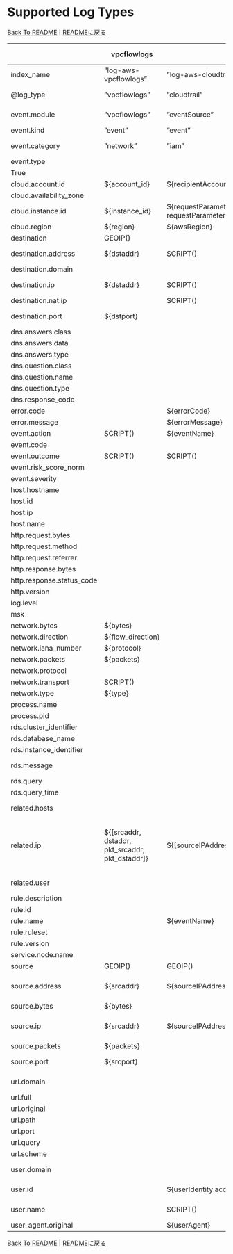 # Supported Log Types

[Back To README](../README.md) | [READMEに戻る](../README_ja.md)

|                         |                  vpcflowlogs                  |                                                                           cloudtrail                                                                            |          networkfirewall           |                                                                                                                                                                                                 guardduty                                                                                                                                                                                                  |                                                                                                                                                                                                                                                                                      securityhub                                                                                                                                                                                                                                                                                      |             nlb              |                alb                 |           clb            |      s3accesslog      | cloudfront-realtime | cloudfront-standard |           waf           |   route53resolver   |       rds-postgresql       |       rds-mysql-audit        | rds-mysql-general |              rds-mysql-error              | rds-mysql-slowquery |      msk       |    workspaces-event    |     workspaces-inventory     |                                            directory-service                                            |                                                 fsx-win                                                 |                                              windows-event                                              |   linux-secure   | linux-os-syslog |
|-------------------------|-----------------------------------------------|-----------------------------------------------------------------------------------------------------------------------------------------------------------------|------------------------------------|------------------------------------------------------------------------------------------------------------------------------------------------------------------------------------------------------------------------------------------------------------------------------------------------------------------------------------------------------------------------------------------------------------|---------------------------------------------------------------------------------------------------------------------------------------------------------------------------------------------------------------------------------------------------------------------------------------------------------------------------------------------------------------------------------------------------------------------------------------------------------------------------------------------------------------------------------------------------------------------------------------|------------------------------|------------------------------------|--------------------------|-----------------------|---------------------|---------------------|-------------------------|---------------------|----------------------------|------------------------------|-------------------|-------------------------------------------|---------------------|----------------|------------------------|------------------------------|---------------------------------------------------------------------------------------------------------|---------------------------------------------------------------------------------------------------------|---------------------------------------------------------------------------------------------------------|------------------|-----------------|
|index_name               |”log-aws-vpcflowlogs”                          |”log-aws-cloudtrail”                                                                                                                                             |”log-aws-networkfirewall”           |”log-aws-guardduty”                                                                                                                                                                                                                                                                                                                                                                                         |”log-aws-securityhub”                                                                                                                                                                                                                                                                                                                                                                                                                                                                                                                                                                  |”log-aws-elb”                 |”log-aws-elb”                       |”log-aws-elb”             |”log-aws-s3accesslog”  |”log-aws-cloudfront” |”log-aws-cloudfront” |”log-aws-waf”            |”log-aws-r53resolver”|”log-aws-rds-postgresql”    |”log-aws-rds-mysql”           |”log-aws-rds-mysql”|”log-aws-rds-mysql”                        |”log-aws-rds-mysql”  |”log-aws-msk”   |”log-aws-workspaces”    |”log-aws-workspaces”          |”log-aws-directory-service”                                                                              |”log-aws-fsx-win”                                                                                        |”log-win-event”                                                                                          |”log-linux-secure”|”log-linux-os”   |
|@log_type                |”vpcflowlogs”                                  |”cloudtrail”                                                                                                                                                     |”networkfirewall”                   |”guardduty”                                                                                                                                                                                                                                                                                                                                                                                                 |”securityhub”                                                                                                                                                                                                                                                                                                                                                                                                                                                                                                                                                                          |”nlb”                         |”alb”                               |”clb”                     |”s3accesslog”          |”cloudfront-realtime”|”cloudfront-standard”|”waf”                    |”route53resolver”    |”rds-postgresql”            |”rds-mysql-audit”             |”rds-mysql-general”|”rds-mysql-error”                          |”rds-mysql-slowquery”|”msk”           |”workspaces-event”      |”workspaces-inventory”        |”directory-service”                                                                                      |”fsx-win”                                                                                                |”windows-event”                                                                                          |”linux-secure”    |”linux-os-syslog”|
|event.module             |”vpcflowlogs”                                  |”eventSource”                                                                                                                                                    |”event.event_type”                  |”guardduty”                                                                                                                                                                                                                                                                                                                                                                                                 |SCRIPT()                                                                                                                                                                                                                                                                                                                                                                                                                                                                                                                                                                               |”nlb”                         |”alb”                               |”clb”                     |”s3accesslog”          |”cloudfront-realtime”|”cloudfront-standard”|”waf”                    |”route53resolver”    |”rds-postgresql”            |”audit”                       |”general”          |”error”                                    |”slowquery”          |”msk”           |”workspaces-event”      |”workspaces-inventory”        |”Event.System.Channel”                                                                                   |”Event.System.Channel”                                                                                   |”Event.System.Channel”                                                                                   |”linux-secure”    |”linux-os-syslog”|
|event.kind               |”event”                                        |”event”                                                                                                                                                          |SCRIPT()                            |”alert”                                                                                                                                                                                                                                                                                                                                                                                                     |”alert”                                                                                                                                                                                                                                                                                                                                                                                                                                                                                                                                                                                |”event”                       |”event”                             |”event”                   |”event”                |”event”              |”event”              |”alert”                  |”event”              |                            |                              |                   |                                           |                     |                |”event”                 |”state”                       |”event”                                                                                                  |”event”                                                                                                  |”event”                                                                                                  |”event”           |”event”          |
|event.category           |”network”                                      |”iam”                                                                                                                                                            |”network”                           |SCRIPT()                                                                                                                                                                                                                                                                                                                                                                                                    |SCRIPT()                                                                                                                                                                                                                                                                                                                                                                                                                                                                                                                                                                               |”network”                     |”web”                               |”web”                     |”web”                  |”web”                |”web”                |”web”                    |”network”            |SCRIPT()                    |”database”                    |”database”         |”database”                                 |”database”           |                |”[authentication, host]”|”[host]”                      |                                                                                                         |                                                                                                         |                                                                                                         |SCRIPT()          |SCRIPT()         |
|event.type               |                                               |                                                                                                                                                                 |                                    |                                                                                                                                                                                                                                                                                                                                                                                                            |                                                                                                                                                                                                                                                                                                                                                                                                                                                                                                                                                                                       |                              |                                    |                          |                       |                     |                     |                         |                     |                            |                              |                   |                                           |                     |                |”[info]”                |”[info]”                      |                                                                                                         |                                                                                                         |                                                                                                         |                  |                 |
|True                     |                                               |                                                                                                                                                                 |                                    |                                                                                                                                                                                                                                                                                                                                                                                                            |                                                                                                                                                                                                                                                                                                                                                                                                                                                                                                                                                                                       |                              |                                    |                          |                       |                     |                     |                         |                     |                            |                              |                   |                                           |                     |                |SCRIPT()                |                              |                                                                                                         |                                                                                                         |                                                                                                         |                  |                 |
|cloud.account.id         |${account_id}                                  |${recipientAccountId}                                                                                                                                            |[FromS3Key]                         |[FromS3Key]                                                                                                                                                                                                                                                                                                                                                                                                 |${AwsAccountId}                                                                                                                                                                                                                                                                                                                                                                                                                                                                                                                                                                        |[FromS3Key]                   |[FromS3Key]                         |[FromS3Key]               |[FromS3Key]            |[FromS3Key]          |[FromS3Key]          |SCRIPT()                 |[FromS3Key]          |[FromS3Key]                 |[FromS3Key]                   |[FromS3Key]        |[FromS3Key]                                |[FromS3Key]          |[FromS3Key]     |[FromS3Key]             |[FromS3Key]                   |[FromS3Key]                                                                                              |[FromS3Key]                                                                                              |[FromS3Key]                                                                                              |[FromS3Key]       |[FromS3Key]      |
|cloud.availability_zone  |                                               |                                                                                                                                                                 |${availability_zone}                |                                                                                                                                                                                                                                                                                                                                                                                                            |                                                                                                                                                                                                                                                                                                                                                                                                                                                                                                                                                                                       |                              |                                    |                          |                       |                     |                     |                         |                     |                            |                              |                   |                                           |                     |                |                        |                              |                                                                                                         |                                                                                                         |                                                                                                         |                  |                 |
|cloud.instance.id        |${instance_id}                                 |${requestParameters.instanceId responseElements.instancesSet.items.0.instanceId requestParameters.DescribeInstanceCreditSpecificationsRequest.InstanceId.content}|                                    |${resource.instanceDetails.instanceId}                                                                                                                                                                                                                                                                                                                                                                      |SCRIPT()                                                                                                                                                                                                                                                                                                                                                                                                                                                                                                                                                                               |                              |                                    |                          |                       |                     |                     |                         |${instance}          |                            |                              |                   |                                           |                     |                |                        |                              |                                                                                                         |                                                                                                         |SCRIPT()                                                                                                 |SCRIPT()          |SCRIPT()         |
|cloud.region             |${region}                                      |${awsRegion}                                                                                                                                                     |[FromS3Key]                         |[FromS3Key]                                                                                                                                                                                                                                                                                                                                                                                                 |${Resources.0.Region}                                                                                                                                                                                                                                                                                                                                                                                                                                                                                                                                                                  |[FromS3Key]                   |[FromS3Key]                         |[FromS3Key]               |SCRIPT()               |”global”             |”global”             |SCRIPT()                 |${region}            |[FromS3Key]                 |[FromS3Key]                   |[FromS3Key]        |[FromS3Key]                                |[FromS3Key]          |[FromS3Key]     |[FromS3Key]             |[FromS3Key]                   |[FromS3Key]                                                                                              |[FromS3Key]                                                                                              |[FromS3Key]                                                                                              |[FromS3Key]       |[FromS3Key]      |
|destination              |GEOIP()                                        |                                                                                                                                                                 |GEOIP()                             |GEOIP()                                                                                                                                                                                                                                                                                                                                                                                                     |GEOIP()                                                                                                                                                                                                                                                                                                                                                                                                                                                                                                                                                                                |GEOIP()                       |GEOIP()                             |GEOIP()                   |                       |                     |                     |                         |                     |                            |                              |                   |                                           |                     |                |                        |                              |GEOIP()                                                                                                  |GEOIP()                                                                                                  |GEOIP()                                                                                                  |                  |                 |
|destination.address      |${dstaddr}                                     |SCRIPT()                                                                                                                                                         |                                    |SCRIPT()                                                                                                                                                                                                                                                                                                                                                                                                    |${ProductFields.aws/guardduty/resource/instanceDetails/networkInterfaces.0_/privateIpAddress ProductFields.aws/guardduty/service/action/networkConnectionAction/localIpDetails/ipAddressV4}                                                                                                                                                                                                                                                                                                                                                                                            |${destination_ip}             |${target_ip}                        |${backend_ip}             |${EndPoint}            |                     |                     |                         |                     |                            |                              |                   |                                           |                     |                |                        |                              |                                                                                                         |                                                                                                         |                                                                                                         |                  |                 |
|destination.domain       |                                               |                                                                                                                                                                 |                                    |                                                                                                                                                                                                                                                                                                                                                                                                            |                                                                                                                                                                                                                                                                                                                                                                                                                                                                                                                                                                                       |                              |                                    |                          |${EndPoint}            |                     |                     |                         |                     |                            |                              |                   |                                           |                     |                |                        |                              |                                                                                                         |                                                                                                         |                                                                                                         |                  |                 |
|destination.ip           |${dstaddr}                                     |SCRIPT()                                                                                                                                                         |${event.dest_ip}                    |SCRIPT()                                                                                                                                                                                                                                                                                                                                                                                                    |${ProductFields.aws/guardduty/resource/instanceDetails/networkInterfaces.0_/privateIpAddress ProductFields.aws/guardduty/service/action/networkConnectionAction/localIpDetails/ipAddressV4}                                                                                                                                                                                                                                                                                                                                                                                            |${destination_ip}             |${target_ip}                        |${backend_ip}             |                       |                     |                     |                         |                     |                            |                              |                   |                                           |                     |                |                        |                              |${Event.EventData.Data.DestAddress}                                                                      |${Event.EventData.Data.DestAddress}                                                                      |${Event.EventData.Data.DestAddress}                                                                      |                  |                 |
|destination.nat.ip       |                                               |SCRIPT()                                                                                                                                                         |                                    |SCRIPT()                                                                                                                                                                                                                                                                                                                                                                                                    |${ProductFields.aws/guardduty/resource/instanceDetails/networkInterfaces.0_/publicIp}                                                                                                                                                                                                                                                                                                                                                                                                                                                                                                  |                              |                                    |                          |                       |                     |                     |                         |                     |                            |                              |                   |                                           |                     |                |                        |                              |                                                                                                         |                                                                                                         |                                                                                                         |                  |                 |
|destination.port         |${dstport}                                     |                                                                                                                                                                 |${event.dest_port}                  |SCRIPT()                                                                                                                                                                                                                                                                                                                                                                                                    |${ProductFields.aws/guardduty/service/action/portProbeAction/portProbeDetails/localPortDetails.0_/port ProductFields.aws/guardduty/service/action/networkConnectionAction/localPortDetails/port}                                                                                                                                                                                                                                                                                                                                                                                       |${destination_port}           |${target_port}                      |${backend_port}           |                       |                     |                     |                         |                     |                            |                              |                   |                                           |                     |                |                        |                              |${Event.EventData.Data.DestPort}                                                                         |${Event.EventData.Data.DestPort}                                                                         |${Event.EventData.Data.DestPort}                                                                         |                  |                 |
|dns.answers.class        |                                               |                                                                                                                                                                 |                                    |                                                                                                                                                                                                                                                                                                                                                                                                            |                                                                                                                                                                                                                                                                                                                                                                                                                                                                                                                                                                                       |                              |                                    |                          |                       |                     |                     |                         |${answers.0.Class}   |                            |                              |                   |                                           |                     |                |                        |                              |                                                                                                         |                                                                                                         |                                                                                                         |                  |                 |
|dns.answers.data         |                                               |                                                                                                                                                                 |                                    |                                                                                                                                                                                                                                                                                                                                                                                                            |                                                                                                                                                                                                                                                                                                                                                                                                                                                                                                                                                                                       |                              |                                    |                          |                       |                     |                     |                         |SCRIPT()             |                            |                              |                   |                                           |                     |                |                        |                              |                                                                                                         |                                                                                                         |                                                                                                         |                  |                 |
|dns.answers.type         |                                               |                                                                                                                                                                 |                                    |                                                                                                                                                                                                                                                                                                                                                                                                            |                                                                                                                                                                                                                                                                                                                                                                                                                                                                                                                                                                                       |                              |                                    |                          |                       |                     |                     |                         |${answers.0.Type}    |                            |                              |                   |                                           |                     |                |                        |                              |                                                                                                         |                                                                                                         |                                                                                                         |                  |                 |
|dns.question.class       |                                               |                                                                                                                                                                 |                                    |                                                                                                                                                                                                                                                                                                                                                                                                            |                                                                                                                                                                                                                                                                                                                                                                                                                                                                                                                                                                                       |                              |                                    |                          |                       |                     |                     |                         |${query_class}       |                            |                              |                   |                                           |                     |                |                        |                              |                                                                                                         |                                                                                                         |                                                                                                         |                  |                 |
|dns.question.name        |                                               |                                                                                                                                                                 |                                    |${service.action.dnsRequestAction.domain}                                                                                                                                                                                                                                                                                                                                                                   |${ProductFields.aws/guardduty/service/action/dnsRequestAction/domain}                                                                                                                                                                                                                                                                                                                                                                                                                                                                                                                  |                              |                                    |                          |                       |                     |                     |                         |SCRIPT()             |                            |                              |                   |                                           |                     |                |                        |                              |                                                                                                         |                                                                                                         |                                                                                                         |                  |                 |
|dns.question.type        |                                               |                                                                                                                                                                 |                                    |                                                                                                                                                                                                                                                                                                                                                                                                            |                                                                                                                                                                                                                                                                                                                                                                                                                                                                                                                                                                                       |                              |                                    |                          |                       |                     |                     |                         |${query_type}        |                            |                              |                   |                                           |                     |                |                        |                              |                                                                                                         |                                                                                                         |                                                                                                         |                  |                 |
|dns.response_code        |                                               |                                                                                                                                                                 |                                    |                                                                                                                                                                                                                                                                                                                                                                                                            |                                                                                                                                                                                                                                                                                                                                                                                                                                                                                                                                                                                       |                              |                                    |                          |                       |                     |                     |                         |${rcode}             |                            |                              |                   |                                           |                     |                |                        |                              |                                                                                                         |                                                                                                         |                                                                                                         |                  |                 |
|error.code               |                                               |${errorCode}                                                                                                                                                     |                                    |                                                                                                                                                                                                                                                                                                                                                                                                            |                                                                                                                                                                                                                                                                                                                                                                                                                                                                                                                                                                                       |                              |                                    |                          |                       |                     |                     |                         |                     |                            |                              |                   |                                           |                     |                |                        |                              |${Event.System.Status}                                                                                   |${Event.System.Status}                                                                                   |${Event.System.Status}                                                                                   |                  |                 |
|error.message            |                                               |${errorMessage}                                                                                                                                                  |                                    |                                                                                                                                                                                                                                                                                                                                                                                                            |                                                                                                                                                                                                                                                                                                                                                                                                                                                                                                                                                                                       |                              |                                    |                          |                       |                     |                     |                         |                     |                            |                              |                   |                                           |                     |                |                        |                              |                                                                                                         |                                                                                                         |                                                                                                         |                  |                 |
|event.action             |SCRIPT()                                       |${eventName}                                                                                                                                                     |${event.alert.action}               |                                                                                                                                                                                                                                                                                                                                                                                                            |                                                                                                                                                                                                                                                                                                                                                                                                                                                                                                                                                                                       |                              |                                    |                          |                       |                     |                     |${action}                |                     |SCRIPT()                    |                              |                   |                                           |                     |                |                        |                              |SCRIPT()                                                                                                 |SCRIPT()                                                                                                 |SCRIPT()                                                                                                 |SCRIPT()          |SCRIPT()         |
|event.code               |                                               |                                                                                                                                                                 |                                    |                                                                                                                                                                                                                                                                                                                                                                                                            |                                                                                                                                                                                                                                                                                                                                                                                                                                                                                                                                                                                       |                              |                                    |                          |                       |                     |                     |                         |                     |                            |                              |                   |                                           |                     |                |                        |                              |${Event.System.EventID}                                                                                  |${Event.System.EventID}                                                                                  |${Event.System.EventID}                                                                                  |                  |                 |
|event.outcome            |SCRIPT()                                       |SCRIPT()                                                                                                                                                         |                                    |                                                                                                                                                                                                                                                                                                                                                                                                            |                                                                                                                                                                                                                                                                                                                                                                                                                                                                                                                                                                                       |                              |                                    |                          |                       |                     |                     |                         |                     |SCRIPT()                    |                              |                   |                                           |                     |                |”success”               |                              |SCRIPT()                                                                                                 |SCRIPT()                                                                                                 |SCRIPT()                                                                                                 |SCRIPT()          |SCRIPT()         |
|event.risk_score_norm    |                                               |                                                                                                                                                                 |                                    |                                                                                                                                                                                                                                                                                                                                                                                                            |${Severity.Normalized}                                                                                                                                                                                                                                                                                                                                                                                                                                                                                                                                                                 |                              |                                    |                          |                       |                     |                     |                         |                     |                            |                              |                   |                                           |                     |                |                        |                              |                                                                                                         |                                                                                                         |                                                                                                         |                  |                 |
|event.severity           |                                               |                                                                                                                                                                 |${event.alert.severity}             |${severity}                                                                                                                                                                                                                                                                                                                                                                                                 |${Severity.Product}                                                                                                                                                                                                                                                                                                                                                                                                                                                                                                                                                                    |                              |                                    |                          |                       |                     |                     |                         |                     |                            |                              |                   |                                           |                     |                |                        |                              |                                                                                                         |                                                                                                         |                                                                                                         |                  |                 |
|host.hostname            |                                               |                                                                                                                                                                 |                                    |                                                                                                                                                                                                                                                                                                                                                                                                            |                                                                                                                                                                                                                                                                                                                                                                                                                                                                                                                                                                                       |                              |                                    |                          |                       |                     |                     |                         |                     |                            |                              |                   |                                           |                     |                |                        |${ComputerName}               |                                                                                                         |                                                                                                         |                                                                                                         |${hostname}       |${hostname}      |
|host.id                  |                                               |                                                                                                                                                                 |                                    |                                                                                                                                                                                                                                                                                                                                                                                                            |                                                                                                                                                                                                                                                                                                                                                                                                                                                                                                                                                                                       |                              |                                    |                          |                       |                     |                     |                         |                     |                            |                              |                   |                                           |                     |                |${workspaceId}          |${WorkspaceId}                |                                                                                                         |                                                                                                         |                                                                                                         |                  |                 |
|host.ip                  |                                               |                                                                                                                                                                 |                                    |                                                                                                                                                                                                                                                                                                                                                                                                            |                                                                                                                                                                                                                                                                                                                                                                                                                                                                                                                                                                                       |                              |                                    |                          |                       |                     |                     |                         |                     |                            |                              |                   |                                           |                     |                |                        |${IpAddress}                  |                                                                                                         |                                                                                                         |                                                                                                         |                  |                 |
|host.name                |                                               |                                                                                                                                                                 |                                    |                                                                                                                                                                                                                                                                                                                                                                                                            |                                                                                                                                                                                                                                                                                                                                                                                                                                                                                                                                                                                       |                              |                                    |                          |                       |                     |                     |                         |                     |                            |                              |                   |                                           |                     |                |                        |${ComputerName}               |${Event.System.Computer}                                                                                 |${Event.System.Computer}                                                                                 |${Event.System.Computer}                                                                                 |                  |                 |
|http.request.bytes       |                                               |                                                                                                                                                                 |                                    |                                                                                                                                                                                                                                                                                                                                                                                                            |                                                                                                                                                                                                                                                                                                                                                                                                                                                                                                                                                                                       |${received_bytes}             |${received_bytes}                   |${received_bytes}         |                       |${cs_bytes}          |${cs_bytes}          |                         |                     |                            |                              |                   |                                           |                     |                |                        |                              |                                                                                                         |                                                                                                         |                                                                                                         |                  |                 |
|http.request.method      |                                               |                                                                                                                                                                 |${event.http.http_method}           |                                                                                                                                                                                                                                                                                                                                                                                                            |                                                                                                                                                                                                                                                                                                                                                                                                                                                                                                                                                                                       |                              |${http_method}                      |${http_method}            |${RequestURI_operation}|${cs_method}         |${cs_method}         |${httpRequest.httpMethod}|                     |                            |                              |                   |                                           |                     |                |                        |                              |                                                                                                         |                                                                                                         |                                                                                                         |                  |                 |
|http.request.referrer    |                                               |                                                                                                                                                                 |                                    |                                                                                                                                                                                                                                                                                                                                                                                                            |                                                                                                                                                                                                                                                                                                                                                                                                                                                                                                                                                                                       |                              |                                    |                          |${Referrer}            |${cs_referer}        |${cs_referer}        |SCRIPT()                 |                     |                            |                              |                   |                                           |                     |                |                        |                              |                                                                                                         |                                                                                                         |                                                                                                         |                  |                 |
|http.response.bytes      |                                               |                                                                                                                                                                 |                                    |                                                                                                                                                                                                                                                                                                                                                                                                            |                                                                                                                                                                                                                                                                                                                                                                                                                                                                                                                                                                                       |${sent_bytes}                 |${sent_bytes}                       |${sent_bytes}             |${BytesSent}           |${sc_bytes}          |${sc_bytes}          |                         |                     |                            |                              |                   |                                           |                     |                |                        |                              |                                                                                                         |                                                                                                         |                                                                                                         |                  |                 |
|http.response.status_code|                                               |                                                                                                                                                                 |                                    |                                                                                                                                                                                                                                                                                                                                                                                                            |                                                                                                                                                                                                                                                                                                                                                                                                                                                                                                                                                                                       |                              |${elb_status_code}                  |${elb_status_code}        |${HTTPstatus}          |${sc_status}         |${sc_status}         |                         |                     |                            |                              |                   |                                           |                     |                |                        |                              |                                                                                                         |                                                                                                         |                                                                                                         |                  |                 |
|http.version             |                                               |                                                                                                                                                                 |                                    |                                                                                                                                                                                                                                                                                                                                                                                                            |                                                                                                                                                                                                                                                                                                                                                                                                                                                                                                                                                                                       |                              |${http_version}                     |${http_version}           |                       |SCRIPT()             |SCRIPT()             |SCRIPT()                 |                     |                            |                              |                   |                                           |                     |                |                        |                              |                                                                                                         |                                                                                                         |                                                                                                         |                  |                 |
|log.level                |                                               |                                                                                                                                                                 |                                    |                                                                                                                                                                                                                                                                                                                                                                                                            |                                                                                                                                                                                                                                                                                                                                                                                                                                                                                                                                                                                       |                              |                                    |                          |                       |                     |                     |                         |                     |${postgresql_log_level}     |                              |                   |${mysql_log_level}                         |                     |${msk_log_level}|                        |                              |                                                                                                         |                                                                                                         |                                                                                                         |                  |                 |
|msk                      |                                               |                                                                                                                                                                 |                                    |                                                                                                                                                                                                                                                                                                                                                                                                            |                                                                                                                                                                                                                                                                                                                                                                                                                                                                                                                                                                                       |                              |                                    |                          |                       |                     |                     |                         |                     |                            |                              |                   |                                           |                     |SCRIPT()        |                        |                              |                                                                                                         |                                                                                                         |                                                                                                         |                  |                 |
|network.bytes            |${bytes}                                       |                                                                                                                                                                 |${event.netflow.bytes}              |                                                                                                                                                                                                                                                                                                                                                                                                            |                                                                                                                                                                                                                                                                                                                                                                                                                                                                                                                                                                                       |                              |                                    |                          |                       |                     |                     |                         |                     |                            |                              |                   |                                           |                     |                |                        |                              |                                                                                                         |                                                                                                         |                                                                                                         |                  |                 |
|network.direction        |${flow_direction}                              |                                                                                                                                                                 |                                    |SCRIPT()                                                                                                                                                                                                                                                                                                                                                                                                    |                                                                                                                                                                                                                                                                                                                                                                                                                                                                                                                                                                                       |                              |                                    |                          |                       |                     |                     |                         |                     |                            |                              |                   |                                           |                     |                |                        |                              |                                                                                                         |                                                                                                         |                                                                                                         |                  |                 |
|network.iana_number      |${protocol}                                    |                                                                                                                                                                 |                                    |                                                                                                                                                                                                                                                                                                                                                                                                            |                                                                                                                                                                                                                                                                                                                                                                                                                                                                                                                                                                                       |                              |                                    |                          |                       |                     |                     |                         |                     |                            |                              |                   |                                           |                     |                |                        |                              |                                                                                                         |                                                                                                         |                                                                                                         |                  |                 |
|network.packets          |${packets}                                     |                                                                                                                                                                 |${event.netflow.pkts}               |                                                                                                                                                                                                                                                                                                                                                                                                            |                                                                                                                                                                                                                                                                                                                                                                                                                                                                                                                                                                                       |                              |                                    |                          |                       |                     |                     |                         |                     |                            |                              |                   |                                           |                     |                |                        |                              |                                                                                                         |                                                                                                         |                                                                                                         |                  |                 |
|network.protocol         |                                               |                                                                                                                                                                 |${event.app_proto}                  |                                                                                                                                                                                                                                                                                                                                                                                                            |                                                                                                                                                                                                                                                                                                                                                                                                                                                                                                                                                                                       |                              |                                    |                          |                       |                     |                     |                         |                     |                            |                              |                   |                                           |                     |                |                        |                              |                                                                                                         |                                                                                                         |                                                                                                         |                  |                 |
|network.transport        |SCRIPT()                                       |                                                                                                                                                                 |SCRIPT()                            |                                                                                                                                                                                                                                                                                                                                                                                                            |                                                                                                                                                                                                                                                                                                                                                                                                                                                                                                                                                                                       |                              |                                    |                          |                       |                     |                     |                         |                     |                            |                              |                   |                                           |                     |                |                        |                              |                                                                                                         |                                                                                                         |                                                                                                         |                  |                 |
|network.type             |${type}                                        |                                                                                                                                                                 |                                    |                                                                                                                                                                                                                                                                                                                                                                                                            |                                                                                                                                                                                                                                                                                                                                                                                                                                                                                                                                                                                       |                              |                                    |                          |                       |                     |                     |                         |                     |                            |                              |                   |                                           |                     |                |                        |                              |                                                                                                         |                                                                                                         |                                                                                                         |                  |                 |
|process.name             |                                               |                                                                                                                                                                 |                                    |                                                                                                                                                                                                                                                                                                                                                                                                            |                                                                                                                                                                                                                                                                                                                                                                                                                                                                                                                                                                                       |                              |                                    |                          |                       |                     |                     |                         |                     |                            |                              |                   |                                           |                     |                |                        |                              |                                                                                                         |                                                                                                         |                                                                                                         |${proc}           |${proc}          |
|process.pid              |                                               |                                                                                                                                                                 |                                    |                                                                                                                                                                                                                                                                                                                                                                                                            |                                                                                                                                                                                                                                                                                                                                                                                                                                                                                                                                                                                       |                              |                                    |                          |                       |                     |                     |                         |                     |${postgresql_pid}           |                              |                   |                                           |                     |                |                        |                              |                                                                                                         |                                                                                                         |                                                                                                         |${pid}            |${pid}           |
|rds.cluster_identifier   |                                               |                                                                                                                                                                 |                                    |                                                                                                                                                                                                                                                                                                                                                                                                            |                                                                                                                                                                                                                                                                                                                                                                                                                                                                                                                                                                                       |                              |                                    |                          |                       |                     |                     |                         |                     |SCRIPT()                    |                              |                   |                                           |SCRIPT()             |                |                        |                              |                                                                                                         |                                                                                                         |                                                                                                         |                  |                 |
|rds.database_name        |                                               |                                                                                                                                                                 |                                    |                                                                                                                                                                                                                                                                                                                                                                                                            |                                                                                                                                                                                                                                                                                                                                                                                                                                                                                                                                                                                       |                              |                                    |                          |                       |                     |                     |                         |                     |${postgresql_database}      |${mysql_database}             |                   |                                           |                     |                |                        |                              |                                                                                                         |                                                                                                         |                                                                                                         |                  |                 |
|rds.instance_identifier  |                                               |                                                                                                                                                                 |                                    |                                                                                                                                                                                                                                                                                                                                                                                                            |                                                                                                                                                                                                                                                                                                                                                                                                                                                                                                                                                                                       |                              |                                    |                          |                       |                     |                     |                         |                     |SCRIPT()                    |                              |                   |                                           |SCRIPT()             |                |                        |                              |                                                                                                         |                                                                                                         |                                                                                                         |                  |                 |
|rds.message              |                                               |                                                                                                                                                                 |                                    |                                                                                                                                                                                                                                                                                                                                                                                                            |                                                                                                                                                                                                                                                                                                                                                                                                                                                                                                                                                                                       |                              |                                    |                          |                       |                     |                     |                         |                     |${postgresql_message}       |                              |                   |${mysql_message mysql_server_audit_message}|                     |                |                        |                              |                                                                                                         |                                                                                                         |                                                                                                         |                  |                 |
|rds.query                |                                               |                                                                                                                                                                 |                                    |                                                                                                                                                                                                                                                                                                                                                                                                            |                                                                                                                                                                                                                                                                                                                                                                                                                                                                                                                                                                                       |                              |                                    |                          |                       |                     |                     |                         |                     |SCRIPT()                    |SCRIPT()                      |SCRIPT()           |SCRIPT()                                   |SCRIPT()             |                |                        |                              |                                                                                                         |                                                                                                         |                                                                                                         |                  |                 |
|rds.query_time           |                                               |                                                                                                                                                                 |                                    |                                                                                                                                                                                                                                                                                                                                                                                                            |                                                                                                                                                                                                                                                                                                                                                                                                                                                                                                                                                                                       |                              |                                    |                          |                       |                     |                     |                         |                     |SCRIPT()                    |                              |                   |                                           |${mysql_query_time}  |                |                        |                              |                                                                                                         |                                                                                                         |                                                                                                         |                  |                 |
|related.hosts            |                                               |                                                                                                                                                                 |                                    |                                                                                                                                                                                                                                                                                                                                                                                                            |                                                                                                                                                                                                                                                                                                                                                                                                                                                                                                                                                                                       |                              |                                    |                          |                       |                     |                     |                         |                     |                            |                              |                   |                                           |                     |                |${[workspaceId]}        |${[ComputerName, WorkspaceId]}|                                                                                                         |                                                                                                         |                                                                                                         |                  |                 |
|related.ip               |${[srcaddr, dstaddr, pkt_srcaddr, pkt_dstaddr]}|${[sourceIPAddress]}                                                                                                                                             |${[event.dest_ip, event.src_ip]}    |${[resource.instanceDetails.networkInterfaces.0.privateIpAddress, service.action.networkConnectionAction.localIpDetails.ipAddressV4, resource.instanceDetails.networkInterfaces.0.publicIp, service.action.awsApiCallAction.remoteIpDetails.ipAddressV4, service.action.networkConnectionAction.remoteIpDetails.ipAddressV4, service.action.portProbeAction.portProbeDetails.0.remoteIpDetails.ipAddressV4]}|${[ProductFields.aws/guardduty/resource/instanceDetails/networkInterfaces.0_/privateIpAddress, ProductFields.aws/guardduty/service/action/networkConnectionAction/localIpDetails/ipAddressV4, ProductFields.aws/guardduty/resource/instanceDetails/networkInterfaces.0_/publicIp, ProductFields.aws/guardduty/service/action/awsApiCallAction/remoteIpDetails/ipAddressV4, ProductFields.aws/guardduty/service/action/networkConnectionAction/remoteIpDetails/ipAddressV4, ProductFields.aws/guardduty/service/action/portProbeAction/portProbeDetails.0_/remoteIpDetails/ipAddressV4]}|${[client_ip, destination_ip]}|${[target_ip, client_ip, http_host]}|${[backend_ip, client_ip]}|${[RemoteIP]}          |${[c_ip]}            |${[c_ip]}            |${[httpRequest.clientIp]}|${[srcaddr]}         |${postgresql_source_address}|${[mysql_host]}               |                   |                                           |${[mysql_source_ip]} |                |${[clientIpAddress]}    |${[IpAddress]}                |${[Event.EventData.Data.DestAddress, Event.EventData.Data.IpAddress, Event.EventData.Data.SourceAddress]}|${[Event.EventData.Data.DestAddress, Event.EventData.Data.IpAddress, Event.EventData.Data.SourceAddress]}|${[Event.EventData.Data.DestAddress, Event.EventData.Data.IpAddress, Event.EventData.Data.SourceAddress]}|                  |                 |
|related.user             |                                               |                                                                                                                                                                 |                                    |${[resource.accessKeyDetails.userName]}                                                                                                                                                                                                                                                                                                                                                                     |                                                                                                                                                                                                                                                                                                                                                                                                                                                                                                                                                                                       |                              |                                    |                          |                       |                     |                     |                         |                     |                            |${[mysql_username, rds.query]}|                   |                                           |${[mysql_username]}  |                |                        |${[UserName]}                 |${[Event.EventData.Data.SubjectUserName, Event.EventData.Data.TargetUserName]}                           |${[Event.EventData.Data.SubjectUserName, Event.EventData.Data.TargetUserName]}                           |${[Event.EventData.Data.SubjectUserName, Event.EventData.Data.TargetUserName]}                           |                  |                 |
|rule.description         |                                               |                                                                                                                                                                 |                                    |${title}                                                                                                                                                                                                                                                                                                                                                                                                    |${Description}                                                                                                                                                                                                                                                                                                                                                                                                                                                                                                                                                                         |                              |                                    |                          |                       |                     |                     |                         |                     |                            |                              |                   |                                           |                     |                |                        |                              |                                                                                                         |                                                                                                         |                                                                                                         |                  |                 |
|rule.id                  |                                               |                                                                                                                                                                 |${event.alert.signature_id}         |                                                                                                                                                                                                                                                                                                                                                                                                            |                                                                                                                                                                                                                                                                                                                                                                                                                                                                                                                                                                                       |                              |                                    |                          |                       |                     |                     |                         |                     |                            |                              |                   |                                           |                     |                |                        |                              |                                                                                                         |                                                                                                         |                                                                                                         |                  |                 |
|rule.name                |                                               |${eventName}                                                                                                                                                     |${event.alert.signature}            |${type}                                                                                                                                                                                                                                                                                                                                                                                                     |${Types}                                                                                                                                                                                                                                                                                                                                                                                                                                                                                                                                                                               |                              |                                    |                          |                       |                     |                     |${terminatingRuleId}     |                     |                            |                              |                   |                                           |                     |                |                        |                              |                                                                                                         |                                                                                                         |                                                                                                         |                  |                 |
|rule.ruleset             |                                               |                                                                                                                                                                 |                                    |                                                                                                                                                                                                                                                                                                                                                                                                            |                                                                                                                                                                                                                                                                                                                                                                                                                                                                                                                                                                                       |                              |                                    |                          |                       |                     |                     |SCRIPT()                 |                     |                            |                              |                   |                                           |                     |                |                        |                              |                                                                                                         |                                                                                                         |                                                                                                         |                  |                 |
|rule.version             |                                               |                                                                                                                                                                 |${event.alert.rev}                  |                                                                                                                                                                                                                                                                                                                                                                                                            |                                                                                                                                                                                                                                                                                                                                                                                                                                                                                                                                                                                       |                              |                                    |                          |                       |                     |                     |                         |                     |                            |                              |                   |                                           |                     |                |                        |                              |                                                                                                         |                                                                                                         |                                                                                                         |                  |                 |
|service.node.name        |                                               |                                                                                                                                                                 |${firewall_name}                    |                                                                                                                                                                                                                                                                                                                                                                                                            |                                                                                                                                                                                                                                                                                                                                                                                                                                                                                                                                                                                       |                              |                                    |                          |                       |                     |                     |                         |                     |                            |                              |                   |                                           |                     |                |                        |                              |                                                                                                         |                                                                                                         |                                                                                                         |                  |                 |
|source                   |GEOIP()                                        |GEOIP()                                                                                                                                                          |GEOIP()                             |GEOIP()                                                                                                                                                                                                                                                                                                                                                                                                     |GEOIP()                                                                                                                                                                                                                                                                                                                                                                                                                                                                                                                                                                                |GEOIP()                       |GEOIP()                             |GEOIP()                   |GEOIP()                |GEOIP()              |GEOIP()              |GEOIP()                  |                     |                            |                              |                   |                                           |                     |                |GEOIP()                 |                              |GEOIP()                                                                                                  |GEOIP()                                                                                                  |GEOIP()                                                                                                  |GEOIP()           |GEOIP()          |
|source.address           |${srcaddr}                                     |${sourceIPAddress}                                                                                                                                               |                                    |SCRIPT()                                                                                                                                                                                                                                                                                                                                                                                                    |${ProductFields.aws/guardduty/service/action/awsApiCallAction/remoteIpDetails/ipAddressV4 ProductFields.aws/guardduty/service/action/networkConnectionAction/remoteIpDetails/ipAddressV4 ProductFields.aws/guardduty/service/action/portProbeAction/portProbeDetails.0_/remoteIpDetails/ipAddressV4}                                                                                                                                                                                                                                                                                   |${client_ip}                  |${client_ip}                        |${client_ip}              |${RemoteIP}            |${c_ip}              |${c_ip}              |${httpRequest.clientIp}  |${srcaddr}           |${postgresql_source_address}|${mysql_host}                 |                   |                                           |                     |                |                        |                              |                                                                                                         |                                                                                                         |                                                                                                         |                  |                 |
|source.bytes             |${bytes}                                       |                                                                                                                                                                 |${event.netflow.bytes}              |                                                                                                                                                                                                                                                                                                                                                                                                            |                                                                                                                                                                                                                                                                                                                                                                                                                                                                                                                                                                                       |                              |                                    |                          |                       |                     |                     |                         |                     |                            |                              |                   |                                           |                     |                |                        |                              |                                                                                                         |                                                                                                         |                                                                                                         |                  |                 |
|source.ip                |${srcaddr}                                     |${sourceIPAddress}                                                                                                                                               |${event.src_ip}                     |SCRIPT()                                                                                                                                                                                                                                                                                                                                                                                                    |${ProductFields.aws/guardduty/service/action/awsApiCallAction/remoteIpDetails/ipAddressV4 ProductFields.aws/guardduty/service/action/networkConnectionAction/remoteIpDetails/ipAddressV4 ProductFields.aws/guardduty/service/action/portProbeAction/portProbeDetails.0_/remoteIpDetails/ipAddressV4}                                                                                                                                                                                                                                                                                   |${client_ip}                  |${client_ip}                        |${client_ip}              |${RemoteIP}            |${c_ip}              |${c_ip}              |${httpRequest.clientIp}  |${srcaddr}           |${postgresql_source_address}|${mysql_host}                 |                   |                                           |${mysql_source_ip}   |                |${clientIpAddress}      |                              |${Event.EventData.Data.IpAddress Event.EventData.Data.SourceAddress}                                     |${Event.EventData.Data.IpAddress Event.EventData.Data.SourceAddress}                                     |${Event.EventData.Data.IpAddress Event.EventData.Data.SourceAddress}                                     |SCRIPT()          |SCRIPT()         |
|source.packets           |${packets}                                     |                                                                                                                                                                 |${event.netflow.pkts}               |                                                                                                                                                                                                                                                                                                                                                                                                            |                                                                                                                                                                                                                                                                                                                                                                                                                                                                                                                                                                                       |                              |                                    |                          |                       |                     |                     |                         |                     |                            |                              |                   |                                           |                     |                |                        |                              |                                                                                                         |                                                                                                         |                                                                                                         |                  |                 |
|source.port              |${srcport}                                     |                                                                                                                                                                 |${event.src_port}                   |SCRIPT()                                                                                                                                                                                                                                                                                                                                                                                                    |${ProductFields.aws/guardduty/service/action/networkConnectionAction/remotePortDetails/port}                                                                                                                                                                                                                                                                                                                                                                                                                                                                                           |${client_port}                |${client_port}                      |${client_port}            |                       |${c_port}            |${c_port}            |                         |${srcport}           |${postgresql_source_port}   |                              |                   |                                           |                     |                |                        |                              |${Event.EventData.Data.IpPort Event.EventData.Data.SourcePort}                                           |${Event.EventData.Data.IpPort Event.EventData.Data.SourcePort}                                           |${Event.EventData.Data.IpPort Event.EventData.Data.SourcePort}                                           |SCRIPT()          |SCRIPT()         |
|url.domain               |                                               |                                                                                                                                                                 |${event.http.hostname event.tls.sni}|                                                                                                                                                                                                                                                                                                                                                                                                            |                                                                                                                                                                                                                                                                                                                                                                                                                                                                                                                                                                                       |${domain_name}                |${http_host}                        |${http_host}              |${EndPoint}            |${cs_host}           |${x_host_header}     |                         |                     |                            |                              |                   |                                           |                     |                |                        |                              |                                                                                                         |                                                                                                         |                                                                                                         |                  |                 |
|url.full                 |                                               |                                                                                                                                                                 |                                    |                                                                                                                                                                                                                                                                                                                                                                                                            |                                                                                                                                                                                                                                                                                                                                                                                                                                                                                                                                                                                       |                              |SCRIPT()                            |SCRIPT()                  |                       |SCRIPT()             |SCRIPT()             |                         |                     |                            |                              |                   |                                           |                     |                |                        |                              |                                                                                                         |                                                                                                         |                                                                                                         |                  |                 |
|url.original             |                                               |                                                                                                                                                                 |                                    |                                                                                                                                                                                                                                                                                                                                                                                                            |                                                                                                                                                                                                                                                                                                                                                                                                                                                                                                                                                                                       |                              |                                    |                          |${RequestURI_key}      |                     |                     |                         |                     |                            |                              |                   |                                           |                     |                |                        |                              |                                                                                                         |                                                                                                         |                                                                                                         |                  |                 |
|url.path                 |                                               |                                                                                                                                                                 |                                    |                                                                                                                                                                                                                                                                                                                                                                                                            |                                                                                                                                                                                                                                                                                                                                                                                                                                                                                                                                                                                       |                              |${http_path}                        |${http_path}              |                       |SCRIPT()             |${cs_uri_stem}       |${httpRequest.uri}       |                     |                            |                              |                   |                                           |                     |                |                        |                              |                                                                                                         |                                                                                                         |                                                                                                         |                  |                 |
|url.port                 |                                               |                                                                                                                                                                 |                                    |                                                                                                                                                                                                                                                                                                                                                                                                            |                                                                                                                                                                                                                                                                                                                                                                                                                                                                                                                                                                                       |${destination_port}           |${http_port}                        |${http_port}              |                       |                     |                     |                         |                     |                            |                              |                   |                                           |                     |                |                        |                              |                                                                                                         |                                                                                                         |                                                                                                         |                  |                 |
|url.query                |                                               |                                                                                                                                                                 |                                    |                                                                                                                                                                                                                                                                                                                                                                                                            |                                                                                                                                                                                                                                                                                                                                                                                                                                                                                                                                                                                       |                              |${http_query}                       |${http_query}             |                       |${cs_uri_query}      |${cs_uri_query}      |${httpRequest.args}      |                     |                            |                              |                   |                                           |                     |                |                        |                              |                                                                                                         |                                                                                                         |                                                                                                         |                  |                 |
|url.scheme               |                                               |                                                                                                                                                                 |                                    |                                                                                                                                                                                                                                                                                                                                                                                                            |                                                                                                                                                                                                                                                                                                                                                                                                                                                                                                                                                                                       |                              |${http_protocol}                    |${http_protocol}          |                       |${cs_protocol}       |${cs_protocol}       |                         |                     |                            |                              |                   |                                           |                     |                |                        |                              |                                                                                                         |                                                                                                         |                                                                                                         |                  |                 |
|user.domain              |                                               |                                                                                                                                                                 |                                    |                                                                                                                                                                                                                                                                                                                                                                                                            |                                                                                                                                                                                                                                                                                                                                                                                                                                                                                                                                                                                       |                              |                                    |                          |                       |                     |                     |                         |                     |                            |                              |                   |                                           |                     |                |                        |                              |${Event.EventData.Data.SubjectDomainName Event.EventData.Data.TargetDomainName}                          |${Event.EventData.Data.SubjectDomainName Event.EventData.Data.TargetDomainName}                          |${Event.EventData.Data.SubjectDomainName Event.EventData.Data.TargetDomainName}                          |                  |                 |
|user.id                  |                                               |${userIdentity.accessKeyId}                                                                                                                                      |                                    |${resource.accessKeyDetails.accessKeyId}                                                                                                                                                                                                                                                                                                                                                                    |SCRIPT()                                                                                                                                                                                                                                                                                                                                                                                                                                                                                                                                                                               |                              |                                    |                          |                       |                     |                     |                         |                     |                            |                              |                   |                                           |                     |                |                        |${UserName}                   |${Event.EventData.Data.SubjectUserSid Event.EventData.Data.TargetUserSid}                                |${Event.EventData.Data.SubjectUserSid Event.EventData.Data.TargetUserSid}                                |${Event.EventData.Data.SubjectUserSid Event.EventData.Data.TargetUserSid}                                |SCRIPT()          |SCRIPT()         |
|user.name                |                                               |SCRIPT()                                                                                                                                                         |                                    |${resource.accessKeyDetails.userName}                                                                                                                                                                                                                                                                                                                                                                       |SCRIPT()                                                                                                                                                                                                                                                                                                                                                                                                                                                                                                                                                                               |                              |                                    |                          |SCRIPT()               |                     |                     |                         |                     |${postgresql_user}          |${mysql_username rds.query}   |                   |                                           |${mysql_username}    |                |                        |${UserName}                   |${Event.EventData.Data.SubjectUserName Event.EventData.Data.TargetUserName}                              |${Event.EventData.Data.SubjectUserName Event.EventData.Data.TargetUserName}                              |${Event.EventData.Data.SubjectUserName Event.EventData.Data.TargetUserName}                              |SCRIPT()          |SCRIPT()         |
|user_agent.original      |                                               |${userAgent}                                                                                                                                                     |${event.http.http_user_agent}       |                                                                                                                                                                                                                                                                                                                                                                                                            |                                                                                                                                                                                                                                                                                                                                                                                                                                                                                                                                                                                       |                              |${useragent}                        |${useragent}              |${UserAgent}           |SCRIPT()             |SCRIPT()             |SCRIPT()                 |                     |                            |                              |                   |                                           |                     |                |                        |                              |                                                                                                         |                                                                                                         |                                                                                                         |                  |                 |

[Back To README](../README.md) | [READMEに戻る](../README_ja.md)
